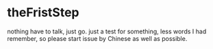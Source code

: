 # theFristStep
nothing have to talk, just go.
just a test for something, less words I had remember, so please start issue by Chinese as well as possible.
